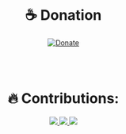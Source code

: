 <h1 align="center"> ☕ Donation </h1>
<p align="center">
  <a href="https://saweria.co/dhenbhocil" target="_blank">
    <img src="https://encrypted-tbn0.gstatic.com/images?q=tbn:ANd9GcSi6m58mX9Fe5ii8oO-kMcSa6drnIVWh1anAw&usqp=CAU" alt="Donate">
  </a>
</p>

<br>
<br>
<h1 align="center"> 🔥 Contributions: </h1>
<p align="center">
  <a href="https://github.com/DenverCoder1/github-readme-streak-stats">
    <img src="https://readme-typing-svg.herokuapp.com/?font=JetBrains+Mono&color=%23000000&height=60&lines=console.log(%22Hello%20Dhen%20Welcome%22);console.log">
    <img src="https://github-readme-stats.vercel.app/api?username=maschil&theme=buefy">
    <img src="https://github-readme-streak-stats.herokuapp.com?user=maschil&theme=elegant&hide_border=true&date_format=M%20j%5B%2C%20Y%5D">
  </a>
</p>

